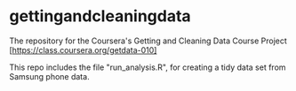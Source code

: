 # gettingandcleaningdata
The repository for the Coursera's Getting and Cleaning Data Course Project [https://class.coursera.org/getdata-010]

This repo includes the file "run_analysis.R", for creating a tidy data set from Samsung phone data.
